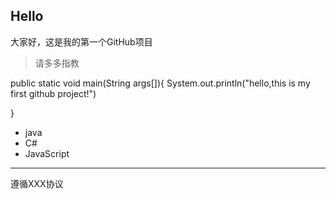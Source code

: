 ## Hello

大家好，这是我的第一个GitHub项目

>请多多指教


public static void main(String args[]){
	System.out.println("hello,this is my first github project!")

}

+ java
+ C#
+ JavaScript

---
遵循XXX协议
